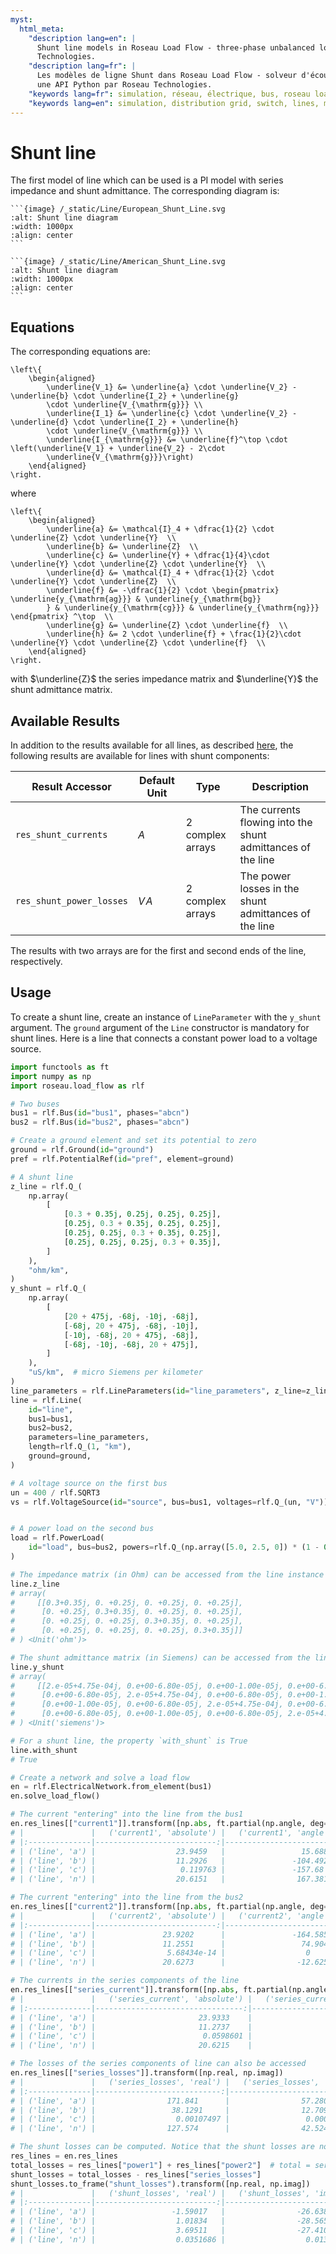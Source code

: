 ```yaml
---
myst:
  html_meta:
    "description lang=en": |
      Shunt line models in Roseau Load Flow - three-phase unbalanced load flow solver in a Python API by Roseau
      Technologies.
    "description lang=fr": |
      Les modèles de ligne Shunt dans Roseau Load Flow - solveur d'écoulement de charge triphasé et déséquilibré dans
      une API Python par Roseau Technologies.
    "keywords lang=fr": simulation, réseau, électrique, bus, roseau load flow, lignes, modèle
    "keywords lang=en": simulation, distribution grid, switch, lines, model
---
```


# Shunt line

The first model of line which can be used is a PI model with series impedance and shunt admittance. The
corresponding diagram is:

````{tab} European standards
```{image} /_static/Line/European_Shunt_Line.svg
:alt: Shunt line diagram
:width: 1000px
:align: center
```
````

````{tab} American standards
```{image} /_static/Line/American_Shunt_Line.svg
:alt: Shunt line diagram
:width: 1000px
:align: center
```
````

## Equations

The corresponding equations are:

```{math}
\left\{
    \begin{aligned}
        \underline{V_1} &= \underline{a} \cdot \underline{V_2} - \underline{b} \cdot \underline{I_2} + \underline{g}
        \cdot \underline{V_{\mathrm{g}}} \\
        \underline{I_1} &= \underline{c} \cdot \underline{V_2} - \underline{d} \cdot \underline{I_2} + \underline{h}
        \cdot \underline{V_{\mathrm{g}}} \\
        \underline{I_{\mathrm{g}}} &= \underline{f}^\top \cdot \left(\underline{V_1} + \underline{V_2} - 2\cdot
        \underline{V_{\mathrm{g}}}\right)
    \end{aligned}
\right.
```

where

```{math}
\left\{
    \begin{aligned}
        \underline{a} &= \mathcal{I}_4 + \dfrac{1}{2} \cdot \underline{Z} \cdot \underline{Y}  \\
        \underline{b} &= \underline{Z}  \\
        \underline{c} &= \underline{Y} + \dfrac{1}{4}\cdot \underline{Y} \cdot \underline{Z} \cdot \underline{Y}  \\
        \underline{d} &= \mathcal{I}_4 + \dfrac{1}{2} \cdot \underline{Y} \cdot \underline{Z}  \\
        \underline{f} &= -\dfrac{1}{2} \cdot \begin{pmatrix} \underline{y_{\mathrm{ag}}} & \underline{y_{\mathrm{bg}}
        } & \underline{y_{\mathrm{cg}}} & \underline{y_{\mathrm{ng}}} \end{pmatrix} ^\top  \\
        \underline{g} &= \underline{Z} \cdot \underline{f}  \\
        \underline{h} &= 2 \cdot \underline{f} + \frac{1}{2}\cdot \underline{Y} \cdot \underline{Z} \cdot \underline{f}  \\
    \end{aligned}
\right.
```

with $\underline{Z}$ the series impedance matrix and $\underline{Y}$ the shunt admittance matrix.

## Available Results

In addition to the results available for all lines, as described [here](./index.md#available-results),
the following results are available for lines with shunt components:

| Result Accessor          | Default Unit | Type             | Description                                                 |
| ------------------------ | ------------ | ---------------- | ----------------------------------------------------------- |
| `res_shunt_currents`     | $A$          | 2 complex arrays | The currents flowing into the shunt admittances of the line |
| `res_shunt_power_losses` | $V\!A$       | 2 complex arrays | The power losses in the shunt admittances of the line       |

The results with two arrays are for the first and second ends of the line, respectively.

## Usage

To create a shunt line, create an instance of `LineParameter` with the `y_shunt` argument. The
`ground` argument of the `Line` constructor is mandatory for shunt lines. Here is a line that
connects a constant power load to a voltage source.

```python
import functools as ft
import numpy as np
import roseau.load_flow as rlf

# Two buses
bus1 = rlf.Bus(id="bus1", phases="abcn")
bus2 = rlf.Bus(id="bus2", phases="abcn")

# Create a ground element and set its potential to zero
ground = rlf.Ground(id="ground")
pref = rlf.PotentialRef(id="pref", element=ground)

# A shunt line
z_line = rlf.Q_(
    np.array(
        [
            [0.3 + 0.35j, 0.25j, 0.25j, 0.25j],
            [0.25j, 0.3 + 0.35j, 0.25j, 0.25j],
            [0.25j, 0.25j, 0.3 + 0.35j, 0.25j],
            [0.25j, 0.25j, 0.25j, 0.3 + 0.35j],
        ]
    ),
    "ohm/km",
)
y_shunt = rlf.Q_(
    np.array(
        [
            [20 + 475j, -68j, -10j, -68j],
            [-68j, 20 + 475j, -68j, -10j],
            [-10j, -68j, 20 + 475j, -68j],
            [-68j, -10j, -68j, 20 + 475j],
        ]
    ),
    "uS/km",  # micro Siemens per kilometer
)
line_parameters = rlf.LineParameters(id="line_parameters", z_line=z_line, y_shunt=y_shunt)
line = rlf.Line(
    id="line",
    bus1=bus1,
    bus2=bus2,
    parameters=line_parameters,
    length=rlf.Q_(1, "km"),
    ground=ground,
)

# A voltage source on the first bus
un = 400 / rlf.SQRT3
vs = rlf.VoltageSource(id="source", bus=bus1, voltages=rlf.Q_(un, "V"))


# A power load on the second bus
load = rlf.PowerLoad(
    id="load", bus=bus2, powers=rlf.Q_(np.array([5.0, 2.5, 0]) * (1 - 0.3j), "kVA")
)

# The impedance matrix (in Ohm) can be accessed from the line instance
line.z_line
# array(
#     [[0.3+0.35j, 0. +0.25j, 0. +0.25j, 0. +0.25j],
#      [0. +0.25j, 0.3+0.35j, 0. +0.25j, 0. +0.25j],
#      [0. +0.25j, 0. +0.25j, 0.3+0.35j, 0. +0.25j],
#      [0. +0.25j, 0. +0.25j, 0. +0.25j, 0.3+0.35j]]
# ) <Unit('ohm')>

# The shunt admittance matrix (in Siemens) can be accessed from the line instance
line.y_shunt
# array(
#     [[2.e-05+4.75e-04j, 0.e+00-6.80e-05j, 0.e+00-1.00e-05j, 0.e+00-6.80e-05j],
#      [0.e+00-6.80e-05j, 2.e-05+4.75e-04j, 0.e+00-6.80e-05j, 0.e+00-1.00e-05j],
#      [0.e+00-1.00e-05j, 0.e+00-6.80e-05j, 2.e-05+4.75e-04j, 0.e+00-6.80e-05j],
#      [0.e+00-6.80e-05j, 0.e+00-1.00e-05j, 0.e+00-6.80e-05j, 2.e-05+4.75e-04j]]
# ) <Unit('siemens')>

# For a shunt line, the property `with_shunt` is True
line.with_shunt
# True

# Create a network and solve a load flow
en = rlf.ElectricalNetwork.from_element(bus1)
en.solve_load_flow()

# The current "entering" into the line from the bus1
en.res_lines[["current1"]].transform([np.abs, ft.partial(np.angle, deg=True)])
# |               |   ('current1', 'absolute') |   ('current1', 'angle') |
# |:--------------|---------------------------:|------------------------:|
# | ('line', 'a') |                  23.9459   |                 15.6886 |
# | ('line', 'b') |                  11.2926   |               -104.492  |
# | ('line', 'c') |                   0.119763 |               -157.68   |
# | ('line', 'n') |                  20.6151   |                167.381  |

# The current "entering" into the line from the bus2
en.res_lines[["current2"]].transform([np.abs, ft.partial(np.angle, deg=True)])
# |               |   ('current2', 'absolute') |   ('current2', 'angle') |
# |:--------------|---------------------------:|------------------------:|
# | ('line', 'a') |               23.9202      |               -164.585  |
# | ('line', 'b') |               11.2551      |                 74.9044 |
# | ('line', 'c') |                5.68434e-14 |                  0      |
# | ('line', 'n') |               20.6273      |                -12.625  |

# The currents in the series components of the line
en.res_lines[["series_current"]].transform([np.abs, ft.partial(np.angle, deg=True)])
# |               |   ('series_current', 'absolute') |   ('series_current', 'angle') |
# |:--------------|---------------------------------:|------------------------------:|
# | ('line', 'a') |                       23.9333    |                       15.5496 |
# | ('line', 'b') |                       11.2737    |                     -104.796  |
# | ('line', 'c') |                        0.0598601 |                     -157.579  |
# | ('line', 'n') |                       20.6215    |                      167.376  |

# The losses of the series components of line can also be accessed
en.res_lines[["series_losses"]].transform([np.real, np.imag])
# |               |   ('series_losses', 'real') |   ('series_losses', 'imag') |
# |:--------------|----------------------------:|----------------------------:|
# | ('line', 'a') |                171.841      |                57.2802      |
# | ('line', 'b') |                 38.1291     |                12.7097      |
# | ('line', 'c') |                  0.00107497 |                 0.000358324 |
# | ('line', 'n') |                127.574      |                42.5246      |

# The shunt losses can be computed. Notice that the shunt losses are not null for the shunt line.
res_lines = en.res_lines
total_losses = res_lines["power1"] + res_lines["power2"]  # total = series + shunt
shunt_losses = total_losses - res_lines["series_losses"]
shunt_losses.to_frame("shunt_losses").transform([np.real, np.imag])
# |               |   ('shunt_losses', 'real') |   ('shunt_losses', 'imag') |
# |:--------------|---------------------------:|---------------------------:|
# | ('line', 'a') |                 -1.59017   |                -26.6385    |
# | ('line', 'b') |                  1.01834   |                -28.5657    |
# | ('line', 'c') |                  3.69511   |                -27.4104    |
# | ('line', 'n') |                  0.0351686 |                  0.0139828 |
```
